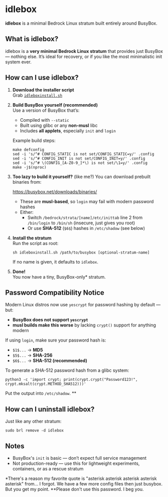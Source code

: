 # idlebox

**idlebox** is a minimal Bedrock Linux stratum built entirely around BusyBox.

## What is idlebox?

idlebox is a **very minimal Bedrock Linux stratum** that provides just BusyBox — nothing else. It’s ideal for recovery, or if you like the most minimalistic init system ever.

## How can I use idlebox?

1. **Download the installer script**  
   Grab [`idleboxinstall.sh`](https://github.com/TheOddCell/idlebox/blob/main/idleboxinstall.sh)

2. **Build BusyBox yourself (recommended)**  
   Use a version of BusyBox that’s:
   - Compiled with `--static`
   - Built using glibc or any **non-musl** libc
   - Includes **all applets**, especially `init` and `login`

   Example build steps:
   ```
   make defconfig
   sed -i 's/^# CONFIG_STATIC is not set/CONFIG_STATIC=y/' .config
   sed -i 's/^# CONFIG_INIT is not set/CONFIG_INIT=y/' .config
   sed -i 's/^# \(CONFIG_[A-Z0-9_]*\) is not set/\1=y/' .config
   make -j$(nproc)
   ```

3. **Too lazy to build it yourself?** (like me?)
   You can download prebuilt binaries from:

   https://busybox.net/downloads/binaries/

   - These are **musl-based**, so `login` may fail with modern password hashes
   - Either:
     - Switch `/bedrock/strata/[name]/etc/inittab` line 2 from `/bin/login` to `/bin/sh` (insecure, just gives you root)
     - Or use **SHA-512** (`$6$`) hashes in `/etc/shadow` (see below)

4. **Install the stratum**  
   Run the script as root:
   ```
   sh idleboxinstall.sh /path/to/busybox [optional-stratum-name]
   ```
   If no name is given, it defaults to `idlebox`.

5. **Done!**  
   You now have a tiny, BusyBox-only* stratum.

## Password Compatibility Notice

Modern Linux distros now use `yescrypt` for password hashing by default — but:

- **BusyBox does not support `yescrypt`**
- **musl builds make this worse** by lacking `crypt()` support for anything modern

If using `login`, make sure your password hash is:

- `$1$...` → **MD5**
- `$5$...` → **SHA-256**
- `$6$...` → **SHA-512 (recommended)**

To generate a SHA-512 password hash from a glibc system:
```
python3 -c 'import crypt; print(crypt.crypt("Password123!", crypt.mksalt(crypt.METHOD_SHA512)))'
```

Put the output into `/etc/shadow`. **

## How can I uninstall idlebox?

Just like any other stratum:
```
sudo brl remove -d idlebox
```

## Notes

- BusyBox's `init` is basic — don’t expect full service management
- Not production-ready — use this for lightweight experiments, containers, or as a rescue stratum

*There's a reason my favorite quote is "asterisk asterisk asterisk asterisk asterisk" from... I forgot. We have a few more config files then just busybox. But you get my point.
**Please don't use this password. I beg you.
